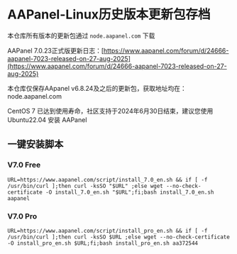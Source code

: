 # AAPanel-Linux历史版本更新包存档
本仓库所有版本的更新包通过 `node.aapanel.com` 下载

AAPanel 7.0.23正式版更新日志：[https://www.aapanel.com/forum/d/24666-aapanel-7023-released-on-27-aug-2025](https://www.aapanel.com/forum/d/24666-aapanel-7023-released-on-27-aug-2025)<br/>

本仓库仅保存AApanel v6.8.24及之后的更新包，获取地址均在：node.aapanel.com

<!-- * 6.8.37及以后的版本，站点404＆502错误页上有 aapanel 的AD -->

CentOS 7 已达到使用寿命，社区支持于2024年6月30日结束，建议您使用 Ubuntu22.04 安装 AAPanel

## 一键安装脚本

### V7.0 Free
```
URL=https://www.aapanel.com/script/install_7.0_en.sh && if [ -f /usr/bin/curl ];then curl -ksSO "$URL" ;else wget --no-check-certificate -O install_7.0_en.sh "$URL";fi;bash install_7.0_en.sh aapanel
```
### V7.0 Pro
```
URL=https://www.aapanel.com/script/install_pro_en.sh && if [ -f /usr/bin/curl ];then curl -ksSO $URL ;else wget --no-check-certificate -O install_pro_en.sh $URL;fi;bash install_pro_en.sh aa372544
```
